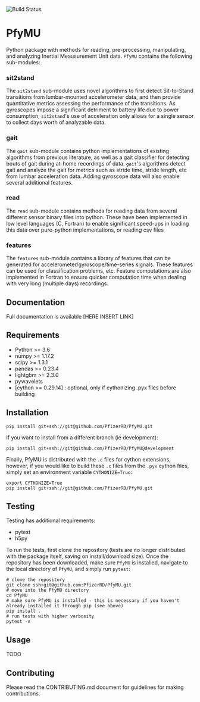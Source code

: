 ![Build Status](https://github.com/PfizerRD/PfyMU/workflows/PfyMU/badge.svg)

# PfyMU
Python package with methods for reading, pre-processing, manipulating, and analyzing Inertial Meausurement Unit data. `PfyMU` contains the following sub-modules:

### sit2stand
The `sit2stand` sub-module uses novel algorithms to first detect Sit-to-Stand transitions from lumbar-mounted accelerometer data, and then provide quantitative metrics assessing the performance of the transitions. As gyroscopes impose a significant detriment to battery life due to power consumption, `sit2stand`'s use of acceleration only allows for a single sensor to collect days worth of analyzable data.

### gait
The `gait` sub-module contains python implementations of existing algorithms from previous literature, as well as a gait classifier for detecting bouts of gait during at-home recordings of data. `gait`'s algorithms detect gait and analyze the gait for metrics such as stride time, stride length, etc from lumbar acceleration data. Adding gyroscope data will also enable several additional features.

### read
The `read` sub-module contains methods for reading data from several different sensor binary files into python. These have been implemented in low level languages (C, Fortran) to enable significant speed-ups in loading this data over pure-python implementations, or reading csv files

### features
The `features` sub-module contains a library of features that can be generated for accelerometer/gyroscope/time-series signals. These features can be used for classification problems, etc. Feature computations are also implemented in Fortran to ensure quicker computation time when dealing with very long (multiple days) recordings.

## Documentation
Full documentation is available [HERE INSERT LINK]

## Requirements
- Python >= 3.6
- numpy >= 1.17.2
- scipy >= 1.3.1
- pandas >= 0.23.4
- lightgbm >= 2.3.0
- pywavelets
- [cython >= 0.29.14] : optional, only if cythonizing .pyx files before building

## Installation
```shell script
pip install git+ssh://git@github.com/PfizerRD/PfyMU.git
```

If you want to install from a different branch (ie development):

```shell script
pip install git+ssh://git@github.com/PfizerRD/PfyMU@development
```

Finally, PfyMU is distributed with the `.c` files for cython extensions, however, if you would like to build these `.c` files from the `.pyx` cython files, simply set an environment variable `CYTHONIZE=True`:
```shell script
export CYTHONIZE=True
pip install git+ssh://git@github.com/PfizerRD/PfyMU.git
```

## Testing
Testing has additional requirements:
- pytest
- h5py

To run the tests, first clone the repository (tests are no longer distributed with the package itself, saving on install/download size). Once the repository has been downloaded, make sure `PfyMU` is installed, navigate to the local directory of `PfyMU`, and simply run `pytest`:

```shell script
# clone the repository
git clone ssh+git@github.com:PfizerRD/PfyMU.git
# move into the PfyMU directory
cd PfyMU
# make sure PfyMU is installed - this is necessary if you haven't already installed it through pip (see above)
pip install .
# run tests with higher verbosity
pytest -v
```

## Usage
TODO

## Contributing
Please read the CONTRIBUTING.md document for guidelines for making contributions.
